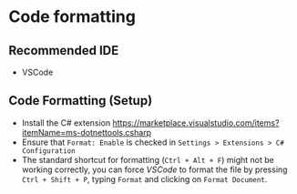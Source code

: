 # Code formatting

## Recommended IDE

- VSCode

## Code Formatting (Setup)

- Install the C# extension <https://marketplace.visualstudio.com/items?itemName=ms-dotnettools.csharp>
- Ensure that `Format: Enable` is checked in `Settings > Extensions > C# Configuration`
- The standard shortcut for formatting (`Ctrl + Alt + F`) might not be working correctly, you can force _VSCode_ to format the file by pressing `Ctrl + Shift + P`, typing `Format` and clicking on `Format Document`.
